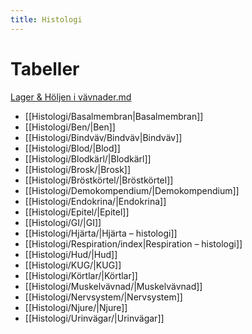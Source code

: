 ```yaml
---
title: Histologi
---
```


# Tabeller
[Lager & Höljen i vävnader.md](Lager%20&%20Höljen%20i%20vävnader.md)

- [[Histologi/Basalmembran|Basalmembran]]
- [[Histologi/Ben/|Ben]]
- [[Histologi/Bindväv/Bindväv|Bindväv]]
- [[Histologi/Blod/|Blod]]
- [[Histologi/Blodkärl/|Blodkärl]]
- [[Histologi/Brosk/|Brosk]]
- [[Histologi/Bröstkörtel/|Bröstkörtel]]
- [[Histologi/Demokompendium/|Demokompendium]]
- [[Histologi/Endokrina/|Endokrina]]
- [[Histologi/Epitel/|Epitel]]
- [[Histologi/GI/|GI]]
- [[Histologi/Hjärta/|Hjärta – histologi]]
- [[Histologi/Respiration/index|Respiration – histologi]]
- [[Histologi/Hud/|Hud]]
- [[Histologi/KUG/|KUG]]
- [[Histologi/Körtlar/|Körtlar]]
- [[Histologi/Muskelvävnad/|Muskelvävnad]]
- [[Histologi/Nervsystem/|Nervsystem]]
- [[Histologi/Njure/|Njure]]
- [[Histologi/Urinvägar/|Urinvägar]]

